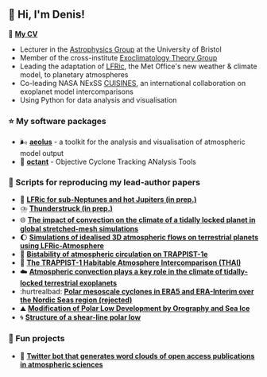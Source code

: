 ## :wave: Hi, I'm Denis!

:page_facing_up: **[My CV](https://github.com/dennissergeev/cv)**

- Lecturer in the [Astrophysics Group](https://github.com/astro-group-bristol) at the University of Bristol
- Member of the cross-institute [Exoclimatology Theory Group](https://github.com/exoclim)
- Leading the adaptation of [LFRic](https://www.metoffice.gov.uk/research/approach/modelling-systems/lfric), the Met Office's new weather & climate model, to planetary atmospheres
- Co-leading NASA NExSS [CUISINES](https://github.com/projectcuisines), an international collaboration on exoplanet model intercomparisons
- Using Python for data analysis and visualisation

### :star: My software packages

- :wind_face: **[aeolus](https://github.com/exoclim/aeolus)** - a toolkit for the analysis and visualisation of atmospheric model output
- :compass: **[octant](https://github.com/dennissergeev/octant)** - Objective Cyclone Tracking ANalysis Tools

### :scroll: Scripts for reproducing my lead-author papers

- :construction: **[LFRic for sub-Neptunes and hot Jupiters (in prep.)](https://github.com/dennissergeev/lfric_hj_bench_code)**
- :cloud_with_lightning_and_rain: **[Thunderstruck (in prep.)](https://github.com/dennissergeev/thunderstruck)**
- :globe_with_meridians: **[The impact of convection on the climate of a tidally locked planet in global stretched-mesh simulations](https://github.com/dennissergeev/stretched_mesh_code)**
- :waxing_gibbous_moon: **[Simulations of idealised 3D atmospheric flows on terrestrial planets using LFRic-Atmosphere](https://github.com/dennissergeev/lfric_exo_bench_code)**
- :twisted_rightwards_arrows: **[Bistability of atmospheric circulation on TRAPPIST-1e](https://github.com/dennissergeev/t1e_bistability_code)**
- :ramen: **[The TRAPPIST-1 Habitable Atmosphere Intercomparison (THAI)](https://github.com/projectcuisines/thai_trilogy_code)**
- :cloud: **[Atmospheric convection plays a key role in the climate of tidally-locked terrestrial exoplanets](https://github.com/dennissergeev/exoconvection-apj-2020)**
- :hurtrealbad: **[Polar mesoscale cyclones in ERA5 and ERA-Interim over the Nordic Seas region (rejected)](https://github.com/dennissergeev/mc_era5)**
- :mountain: **[Modification of Polar Low Development by Orography and Sea Ice](https://github.com/dennissergeev/mplosi)**
- :cyclone: **[Structure of a shear-line polar low](https://github.com/dennissergeev/structure-of-a-shear-line-polar-low-notebooks)**

### :tada: Fun projects
- :robot: **[Twitter bot that generates word clouds of open access publications in atmospheric sciences](https://github.com/dennissergeev/atmosscibot)**
